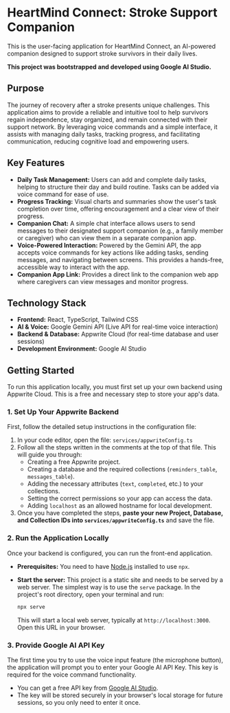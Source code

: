 # HeartMind Connect: Stroke Support Companion

This is the user-facing application for HeartMind Connect, an AI-powered companion designed to support stroke survivors in their daily lives.

**This project was bootstrapped and developed using Google AI Studio.**

## Purpose

The journey of recovery after a stroke presents unique challenges. This application aims to provide a reliable and intuitive tool to help survivors regain independence, stay organized, and remain connected with their support network. By leveraging voice commands and a simple interface, it assists with managing daily tasks, tracking progress, and facilitating communication, reducing cognitive load and empowering users.

## Key Features

*   **Daily Task Management:** Users can add and complete daily tasks, helping to structure their day and build routine. Tasks can be added via voice command for ease of use.
*   **Progress Tracking:** Visual charts and summaries show the user's task completion over time, offering encouragement and a clear view of their progress.
*   **Companion Chat:** A simple chat interface allows users to send messages to their designated support companion (e.g., a family member or caregiver) who can view them in a separate companion app.
*   **Voice-Powered Interaction:** Powered by the Gemini API, the app accepts voice commands for key actions like adding tasks, sending messages, and navigating between screens. This provides a hands-free, accessible way to interact with the app.
*   **Companion App Link:** Provides a direct link to the companion web app where caregivers can view messages and monitor progress.

## Technology Stack

*   **Frontend:** React, TypeScript, Tailwind CSS
*   **AI & Voice:** Google Gemini API (Live API for real-time voice interaction)
*   **Backend & Database:** Appwrite Cloud (for real-time database and user sessions)
*   **Development Environment:** Google AI Studio

## Getting Started

To run this application locally, you must first set up your own backend using Appwrite Cloud. This is a free and necessary step to store your app's data.

### 1. Set Up Your Appwrite Backend

First, follow the detailed setup instructions in the configuration file:

1.  In your code editor, open the file: `services/appwriteConfig.ts`
2.  Follow all the steps written in the comments at the top of that file. This will guide you through:
    *   Creating a free Appwrite project.
    *   Creating a database and the required collections (`reminders_table`, `messages_table`).
    *   Adding the necessary attributes (`text`, `completed`, etc.) to your collections.
    *   Setting the correct permissions so your app can access the data.
    *   Adding `localhost` as an allowed hostname for local development.
3.  Once you have completed the steps, **paste your new Project, Database, and Collection IDs into `services/appwriteConfig.ts`** and save the file.

### 2. Run the Application Locally

Once your backend is configured, you can run the front-end application.

*   **Prerequisites:** You need to have [Node.js](https://nodejs.org/) installed to use `npx`.

*   **Start the server:** This project is a static site and needs to be served by a web server. The simplest way is to use the `serve` package. In the project's root directory, open your terminal and run:
    ```bash
    npx serve
    ```
    This will start a local web server, typically at `http://localhost:3000`. Open this URL in your browser.

### 3. Provide Google AI API Key

The first time you try to use the voice input feature (the microphone button), the application will prompt you to enter your Google AI API Key. This key is required for the voice command functionality.

*   You can get a free API key from [Google AI Studio](https://aistudio.google.com/).
*   The key will be stored securely in your browser's local storage for future sessions, so you only need to enter it once.